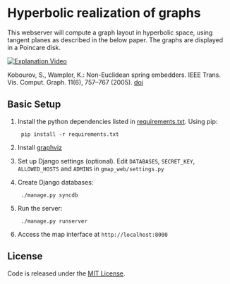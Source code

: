 Hyperbolic realization of graphs
================
This webserver will compute a graph layout in hyperbolic space, using tangent planes as described in the below paper. The graphs are displayed in a Poincare disk.

[![Explanation Video](https://www.youtube.com/watch?v=pA-CEC3FNcU/default.jpg)](https://www.youtube.com/watch?v=pA-CEC3FNcU)


Kobourov, S., Wampler, K.: Non-Euclidean spring embedders. IEEE Trans. Vis.
Comput. Graph. 11(6), 757–767 (2005). [doi](https://doi.org/10.1109/TVCG.2005.103)


Basic Setup
--------

1. Install the python dependencies listed in [requirements.txt](requirements.txt). Using pip:

        pip install -r requirements.txt

2. Install [graphviz](http://graphviz.org/Download..php)

3. Set up Django settings (optional).
Edit `DATABASES`, `SECRET_KEY`, `ALLOWED_HOSTS` and `ADMINS` in `gmap_web/settings.py`

4. Create Django databases:

        ./manage.py syncdb

5. Run the server:

        ./manage.py runserver

6. Access the map interface at `http://localhost:8000`

License
--------
Code is released under the [MIT License](MIT-LICENSE.txt).
